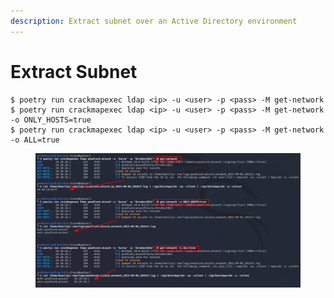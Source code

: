 ```yaml
---
description: Extract subnet over an Active Directory environment
---
```


# Extract Subnet

```
$ poetry run crackmapexec ldap <ip> -u <user> -p <pass> -M get-network
$ poetry run crackmapexec ldap <ip> -u <user> -p <pass> -M get-network -o ONLY_HOSTS=true
$ poetry run crackmapexec ldap <ip> -u <user> -p <pass> -M get-network -o ALL=true
```

<figure><img src="../../../../.gitbook/assets/image (2).png" alt=""><figcaption></figcaption></figure>

